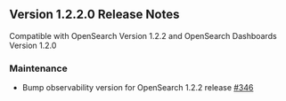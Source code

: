 ## Version 1.2.2.0 Release Notes

Compatible with OpenSearch Version 1.2.2 and OpenSearch Dashboards Version 1.2.0

### Maintenance
* Bump observability version for OpenSearch 1.2.2 release [#346](https://github.com/opensearch-project/observability/pull/346)

